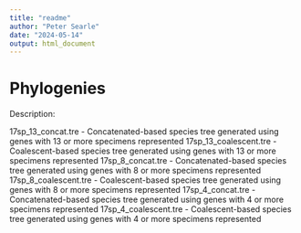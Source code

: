 ```yaml
---
title: "readme"
author: "Peter Searle"
date: "2024-05-14"
output: html_document
---
```


# Phylogenies

Description: 

17sp_13_concat.tre - Concatenated-based species tree generated using genes with 13 or more specimens represented
17sp_13_coalescent.tre - Coalescent-based species tree generated using genes with 13 or more specimens represented
17sp_8_concat.tre - Concatenated-based species tree generated using genes with 8 or more specimens represented
17sp_8_coalescent.tre - Coalescent-based species tree generated using genes with 8 or more specimens represented
17sp_4_concat.tre - Concatenated-based species tree generated using genes with 4 or more specimens represented
17sp_4_coalescent.tre - Coalescent-based species tree generated using genes with 4 or more specimens represented